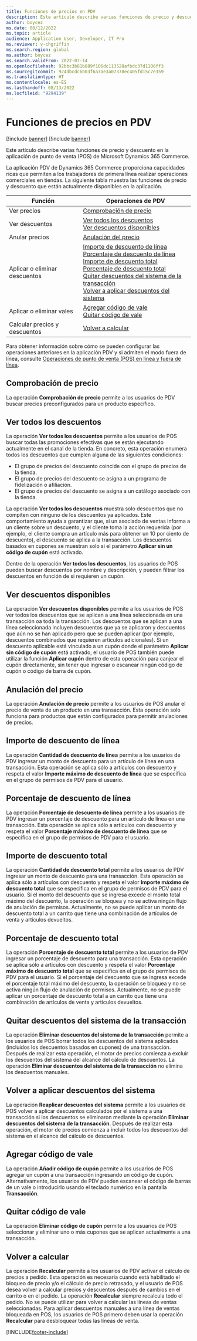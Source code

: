 ```yaml
---
title: Funciones de precios en PDV
description: Este artículo describe varias funciones de precio y descuento en la aplicación de punto de venta (POS) de Microsoft Dynamics 365 Commerce.
author: boycez
ms.date: 08/12/2022
ms.topic: article
audience: Application User, Developer, IT Pro
ms.reviewer: v-chgriffin
ms.search.region: global
ms.author: boycez
ms.search.validFrom: 2022-07-14
ms.openlocfilehash: 92bbc3b81b889f106dc113528afbdc37d1106ff3
ms.sourcegitcommit: 924dbcdc6b03f6a7ae3a07378ec405fd15c7e359
ms.translationtype: HT
ms.contentlocale: es-ES
ms.lasthandoff: 08/13/2022
ms.locfileid: "9294139"
---
```

# <a name="pricing-functions-in-pos"></a>Funciones de precios en PDV

[!include [banner](includes/banner.md)]
[!include [banner](includes/preview-banner.md)]

Este artículo describe varias funciones de precio y descuento en la aplicación de punto de venta (POS) de Microsoft Dynamics 365 Commerce.

La aplicación PDV de Dynamics 365 Commerce proporciona capacidades ricas que permiten a los trabajadores de primera línea realizar operaciones comerciales en tiendas. La siguiente tabla muestra las funciones de precio y descuento que están actualmente disponibles en la aplicación.

| Función                       | Operaciones de PDV |
|--------------------------------|----------------|
| Ver precios                    | [Comprobación de precio](#price-check) |
| Ver descuentos                 | [Ver todos los descuentos](#view-all-discounts)<br>[Ver descuentos disponibles](#view-available-discounts) |
| Anular precios                | [Anulación del precio](#price-override) |
| Aplicar o eliminar descuentos      | [Importe de descuento de línea](#line-discount-amount)<br>[Porcentaje de descuento de línea](#line-discount-percent)<br>[Importe de descuento total](#total-discount-amount)<br>[Porcentaje de descuento total](#total-discount-percent)<br>[Quitar descuentos del sistema de la transacción](#remove-system-discounts-from-transaction)<br>[Volver a aplicar descuentos del sistema](#reapply-system-discounts) |
| Aplicar o eliminar vales        | [Agregar código de vale](#add-coupon-code)<br>[Quitar código de vale](#remove-coupon-code) |
| Calcular precios y descuentos | [Volver a calcular](#recalculate) |

Para obtener información sobre cómo se pueden configurar las operaciones anteriores en la aplicación PDV y si admiten el modo fuera de línea, consulte [Operaciones de punto de venta (POS) en línea y fuera de línea](pos-operations.md).

## <a name="price-check"></a>Comprobación de precio

La operación **Comprobación de precio** permite a los usuarios de PDV buscar precios preconfigurados para un producto específico.

## <a name="view-all-discounts"></a>Ver todos los descuentos

La operación **Ver todos los descuentos** permite a los usuarios de POS buscar todas las promociones efectivas que se están ejecutando actualmente en el canal de la tienda. En concreto, esta operación enumera todos los descuentos que cumplen alguna de las siguientes condiciones:

- El grupo de precios del descuento coincide con el grupo de precios de la tienda.
- El grupo de precios del descuento se asigna a un programa de fidelización o afiliación.
- El grupo de precios del descuento se asigna a un catálogo asociado con la tienda.

La operación **Ver todos los descuentos** muestra solo descuentos que no compiten con ninguno de los descuentos ya aplicados. Este comportamiento ayuda a garantizar que, si un asociado de ventas informa a un cliente sobre un descuento, y el cliente toma la acción requerida (por ejemplo, el cliente compra un artículo más para obtener un 10 por ciento de descuento), el descuento se aplica a la transacción. Los descuentos basados en cupones se muestran solo si el parámetro **Aplicar sin un código de cupón** está activado.

Dentro de la operación **Ver todos los descuentos**, los usuarios de POS pueden buscar descuentos por nombre y descripción, y pueden filtrar los descuentos en función de si requieren un cupón.

## <a name="view-available-discounts"></a>Ver descuentos disponibles

La operación **Ver descuentos disponibles** permite a los usuarios de POS ver todos los descuentos que se aplican a una línea seleccionada en una transacción oa toda la transacción. Los descuentos que se aplican a una línea seleccionada incluyen descuentos que ya se aplicaron y descuentos que aún no se han aplicado pero que se pueden aplicar (por ejemplo, descuentos combinados que requieren artículos adicionales). Si un descuento aplicable está vinculado a un cupón donde el parámetro **Aplicar sin código de cupón** está activado, el usuario de POS también puede utilizar la función **Aplicar cupón** dentro de esta operación para canjear el cupón directamente, sin tener que ingresar o escanear ningún código de cupón o código de barra de cupón.

## <a name="price-override"></a>Anulación del precio

La operación **Anulación de precio** permite a los usuarios de POS anular el precio de venta de un producto en una transacción. Esta operación solo funciona para productos que están configurados para permitir anulaciones de precios.

## <a name="line-discount-amount"></a>Importe de descuento de línea

La operación **Cantidad de descuento de línea** permite a los usuarios de PDV ingresar un monto de descuento para un artículo de línea en una transacción. Esta operación se aplica sólo a artículos con descuento y respeta el valor **Importe máximo de descuento de línea** que se especifica en el grupo de permisos de PDV para el usuario.

## <a name="line-discount-percent"></a>Porcentaje de descuento de línea

La operación **Porcentaje de descuento de línea** permite a los usuarios de PDV ingresar un porcentaje de descuento para un artículo de línea en una transacción. Esta operación se aplica sólo a artículos con descuento y respeta el valor **Porcentaje máximo de descuento de línea** que se especifica en el grupo de permisos de PDV para el usuario.

## <a name="total-discount-amount"></a>Importe de descuento total

La operación **Cantidad de descuento total** permite a los usuarios de PDV ingresar un monto de descuento para una transacción. Esta operación se aplica sólo a artículos con descuento y respeta el valor **Importe máximo de descuento total** que se especifica en el grupo de permisos de PDV para el usuario. Si el monto del descuento que se ingresa excede el monto total máximo del descuento, la operación se bloquea y no se activa ningún flujo de anulación de permisos. Actualmente, no se puede aplicar un monto de descuento total a un carrito que tiene una combinación de artículos de venta y artículos devueltos.

## <a name="total-discount-percent"></a>Porcentaje de descuento total

La operación **Porcentaje de descuento total** permite a los usuarios de PDV ingresar un porcentaje de descuento para una transacción. Esta operación se aplica sólo a artículos con descuento y respeta el valor **Porcentaje máximo de descuento total** que se especifica en el grupo de permisos de PDV para el usuario. Si el porcentaje del descuento que se ingresa excede el porcentaje total máximo del descuento, la operación se bloquea y no se activa ningún flujo de anulación de permisos. Actualmente, no se puede aplicar un porcentaje de descuento total a un carrito que tiene una combinación de artículos de venta y artículos devueltos.

## <a name="remove-system-discounts-from-transaction"></a>Quitar descuentos del sistema de la transacción

La operación **Eliminar descuentos del sistema de la transacción** permite a los usuarios de POS borrar todos los descuentos del sistema aplicados (incluidos los descuentos basados en cupones) de una transacción. Después de realizar esta operación, el motor de precios comienza a excluir los descuentos del sistema del alcance del cálculo de descuentos. La operación **Eliminar descuentos del sistema de la transacción** no elimina los descuentos manuales.

## <a name="reapply-system-discounts"></a>Volver a aplicar descuentos del sistema

La operación **Reaplicar descuentos del sistema** permite a los usuarios de POS volver a aplicar descuentos calculados por el sistema a una transacción si los descuentos se eliminaron mediante la operación **Eliminar descuentos del sistema de la transacción**. Después de realizar esta operación, el motor de precios comienza a incluir todos los descuentos del sistema en el alcance del cálculo de descuentos.

## <a name="add-coupon-code"></a>Agregar código de vale

La operación **Añadir código de cupón** permite a los usuarios de POS agregar un cupón a una transacción ingresando un código de cupón. Alternativamente, los usuarios de PDV pueden escanear el código de barras de un vale o introducirlo usando el teclado numérico en la pantalla **Transacción**.

## <a name="remove-coupon-code"></a>Quitar código de vale

La operación **Eliminar código de cupón** permite a los usuarios de POS seleccionar y eliminar uno o más cupones que se aplican actualmente a una transacción.

## <a name="recalculate"></a>Volver a calcular

La operación **Recalcular** permite a los usuarios de PDV activar el cálculo de precios a pedido. Esta operación es necesaria cuando está habilitado el bloqueo de precio y/o el cálculo de precio retrasado, y el usuario de POS desea volver a calcular precios y descuentos después de cambios en el carrito o en el pedido. La operación **Recalcular** siempre recalcula todo el pedido. No se puede utilizar para volver a calcular las líneas de ventas seleccionadas. Para aplicar descuentos manuales a una línea de ventas bloqueada en POS, los usuarios de POS primero deben usar la operación **Recalcular** para desbloquear todas las líneas de venta.

[!INCLUDE[footer-include](../includes/footer-banner.md)]
